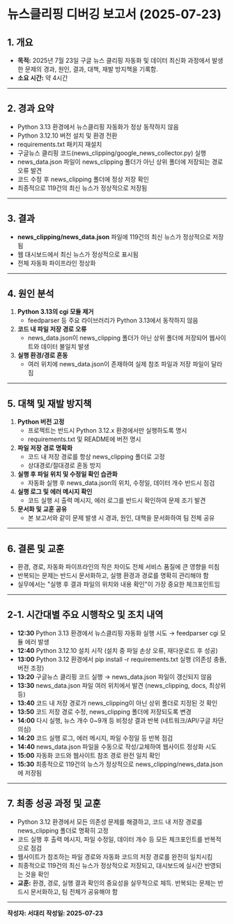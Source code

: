 # 뉴스클리핑 디버깅 보고서 (2025-07-23)

## 1. 개요
- **목적:** 2025년 7월 23일 구글 뉴스 클리핑 자동화 및 데이터 최신화 과정에서 발생한 문제의 경과, 원인, 결과, 대책, 재발 방지책을 기록함.
- **소요 시간:** 약 4시간

---

## 2. 경과 요약
- Python 3.13 환경에서 뉴스클리핑 자동화가 정상 동작하지 않음
- Python 3.12.10 버전 설치 및 환경 전환
- requirements.txt 패키지 재설치
- 구글뉴스 클리핑 코드(news_clipping/google_news_collector.py) 실행
- news_data.json 파일이 news_clipping 폴더가 아닌 상위 폴더에 저장되는 경로 오류 발견
- 코드 수정 후 news_clipping 폴더에 정상 저장 확인
- 최종적으로 119건의 최신 뉴스가 정상적으로 저장됨

---

## 3. 결과
- **news_clipping/news_data.json** 파일에 119건의 최신 뉴스가 정상적으로 저장됨
- 웹 대시보드에서 최신 뉴스가 정상적으로 표시됨
- 전체 자동화 파이프라인 정상화

---

## 4. 원인 분석
1. **Python 3.13의 cgi 모듈 제거**
   - feedparser 등 주요 라이브러리가 Python 3.13에서 동작하지 않음
2. **코드 내 파일 저장 경로 오류**
   - news_data.json이 news_clipping 폴더가 아닌 상위 폴더에 저장되어 웹사이트와 데이터 불일치 발생
3. **실행 환경/경로 혼동**
   - 여러 위치에 news_data.json이 존재하여 실제 참조 파일과 저장 파일이 달라짐

---

## 5. 대책 및 재발 방지책
1. **Python 버전 고정**
   - 프로젝트는 반드시 Python 3.12.x 환경에서만 실행하도록 명시
   - requirements.txt 및 README에 버전 명시
2. **파일 저장 경로 명확화**
   - 코드 내 저장 경로를 항상 news_clipping 폴더로 고정
   - 상대경로/절대경로 혼동 방지
3. **실행 후 파일 위치 및 수정일 확인 습관화**
   - 자동화 실행 후 news_data.json의 위치, 수정일, 데이터 개수 반드시 점검
4. **실행 로그 및 에러 메시지 확인**
   - 코드 실행 시 출력 메시지, 에러 로그를 반드시 확인하여 문제 조기 발견
5. **문서화 및 교훈 공유**
   - 본 보고서와 같이 문제 발생 시 경과, 원인, 대책을 문서화하여 팀 전체 공유

---

## 6. 결론 및 교훈
- 환경, 경로, 자동화 파이프라인의 작은 차이도 전체 서비스 품질에 큰 영향을 미침
- 반복되는 문제는 반드시 문서화하고, 실행 환경과 경로를 명확히 관리해야 함
- 실무에서는 "실행 후 결과 파일의 위치와 내용 확인"이 가장 중요한 체크포인트임

---

## 2-1. 시간대별 주요 시행착오 및 조치 내역

- **12:30**  Python 3.13 환경에서 뉴스클리핑 자동화 실행 시도 → feedparser cgi 모듈 에러 발생
- **12:40**  Python 3.12.10 설치 시작 (설치 중 파일 손상 오류, 재다운로드 후 성공)
- **13:00**  Python 3.12 환경에서 pip install -r requirements.txt 실행 (의존성 충돌, 버전 조정)
- **13:20**  구글뉴스 클리핑 코드 실행 → news_data.json 파일이 갱신되지 않음
- **13:30**  news_data.json 파일 여러 위치에서 발견 (news_clipping, docs, 최상위 등)
- **13:40**  코드 내 저장 경로가 news_clipping이 아닌 상위 폴더로 지정된 것 확인
- **13:50**  코드 저장 경로 수정, news_clipping 폴더에 저장되도록 변경
- **14:00**  다시 실행, 뉴스 개수 0~9개 등 비정상 결과 반복 (네트워크/API/구글 차단 의심)
- **14:20**  코드 실행 로그, 에러 메시지, 파일 수정일 등 반복 점검
- **14:40**  news_data.json 파일을 수동으로 작성/교체하여 웹사이트 정상화 시도
- **15:00**  자동화 코드와 웹사이트 참조 경로 완전 일치 확인
- **15:30**  최종적으로 119건의 뉴스가 정상적으로 news_clipping/news_data.json에 저장됨

---

## 7. 최종 성공 과정 및 교훈
- Python 3.12 환경에서 모든 의존성 문제를 해결하고, 코드 내 저장 경로를 news_clipping 폴더로 명확히 고정
- 코드 실행 후 출력 메시지, 파일 수정일, 데이터 개수 등 모든 체크포인트를 반복적으로 점검
- 웹사이트가 참조하는 파일 경로와 자동화 코드의 저장 경로를 완전히 일치시킴
- 최종적으로 119건의 최신 뉴스가 정상적으로 저장되고, 대시보드에 실시간 반영되는 것을 확인
- **교훈:** 환경, 경로, 실행 결과 확인의 중요성을 실무적으로 체득. 반복되는 문제는 반드시 문서화하고, 팀 전체가 공유해야 함

---

**작성자: 서대리**
**작성일: 2025-07-23** 